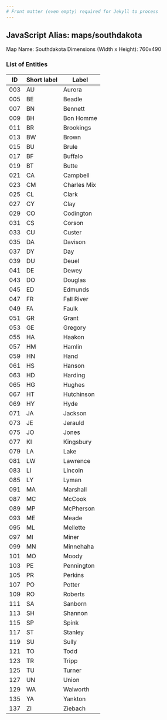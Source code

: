 ```yaml
---
# Front matter (even empty) required for Jekyll to process
---
```


## JavaScript Alias: maps/southdakota

Map Name: Southdakota
Dimensions (Width x Height): 760x490





### List of Entities

ID | Short label | Label
---|---|---|
003|AU|Aurora
005|BE|Beadle
007|BN|Bennett
009|BH|Bon Homme
011|BR|Brookings
013|BW|Brown
015|BU|Brule
017|BF|Buffalo
019|BT|Butte
021|CA|Campbell
023|CM|Charles Mix
025|CL|Clark
027|CY|Clay
029|CO|Codington
031|CS|Corson
033|CU|Custer
035|DA|Davison
037|DY|Day
039|DU|Deuel
041|DE|Dewey
043|DO|Douglas
045|ED|Edmunds
047|FR|Fall River
049|FA|Faulk
051|GR|Grant
053|GE|Gregory
055|HA|Haakon
057|HM|Hamlin
059|HN|Hand
061|HS|Hanson
063|HD|Harding
065|HG|Hughes
067|HT|Hutchinson
069|HY|Hyde
071|JA|Jackson
073|JE|Jerauld
075|JO|Jones
077|KI|Kingsbury
079|LA|Lake
081|LW|Lawrence
083|LI|Lincoln
085|LY|Lyman
091|MA|Marshall
087|MC|McCook
089|MP|McPherson
093|ME|Meade
095|ML|Mellette
097|MI|Miner
099|MN|Minnehaha
101|MO|Moody
103|PE|Pennington
105|PR|Perkins
107|PO|Potter
109|RO|Roberts
111|SA|Sanborn
113|SH|Shannon
115|SP|Spink
117|ST|Stanley
119|SU|Sully
121|TO|Todd
123|TR|Tripp
125|TU|Turner
127|UN|Union
129|WA|Walworth
135|YA|Yankton
137|ZI|Ziebach

